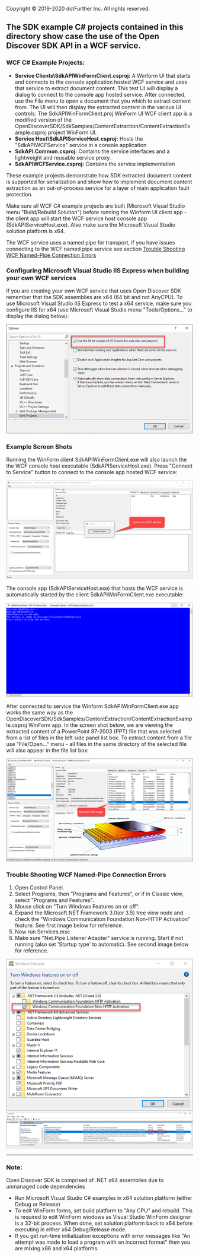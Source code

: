 Copyright © 2019-2020 dotFurther Inc. All rights reserved. 

## The SDK example C# projects contained in this directory show case the use of the Open Discover SDK API in a WCF service.

### WCF C# Example Projects:
- **Service Clients\SdkAPIWinFormClient.csproj:** A Winform UI that starts and connects to the console application hosted WCF service 
  and uses that service to extract document content. This test UI will display a dialog to connect to the console app hosted service.
  After connected, use the File menu to open a document that you which to extract content from. The UI will then display the extracted
  content in the various UI controls. The SdkAPIWinFormClient.proj WinForm UI WCF client app is a modified version of the  OpenDiscoverSDK/SdkSamples/ContentExtraction/ContentExtractionExample.csproj project WinForm UI. 
- **Service Host\SdkAPIServiceHost.csproj:**  Hosts the "SdkAPIWCFService" service in a console application
- **SdkAPI.Common.csproj:** Contains the service interfaces and a lightweight and reusable service proxy.    
- **SdkAPIWCFService.csproj:** Contains the service implementation


These example projects demonstrate how SDK extracted document content is supported for serialization and show how to implement document content extraction as an out-of-process service for a layer of main application fault protection.

Make sure all WCF C# example projects are built (Microsoft Visual Studio menu "Build/Rebuild Solution") before running the Winform UI client app - the client app will start the WCF service host console app (SdkAPIServiceHost.exe). Also make sure the Microsoft Visual Studio solution platform is x64.

The WCF service uses a named pipe for transport, if you have issues connecting to the WCF named pipe service see section [Trouble Shooting WCF Named-Pipe Connection Errors](#trouble-shooting-wcf-named-pipe-connection-errors)

### Configuring Microsoft Visual Studio IIS Express when building your own WCF services
If you are creating your own WCF service that uses Open Discover SDK remember that the SDK assemblies are x64 (64 bit and not AnyCPU). To use Microsoft Visual Studio IIS Express to test a x64 service, make sure you configure IIS for x64 (use Microsoft Visual Studio menu "Tools/Options..." to display the dialog below):

<img src="VS_IIS_Express_x64_HostedSettings.png">

### Example Screen Shots

Running the WinForm client SdkAPIWinFormClient.exe will also launch the the WCF console host executable (SdkAPIServiceHost.exe). Press "Connect to Service" button to connect to the console app hosted WCF service:

<img src="Image1.png">

The console app (SdkAPIServiceHost.exe) that hosts the WCF service is automatically started by the client SdkAPIWinFormClient.exe executable:

<img src="Image2.png">

After connected to service the Winform SdkAPIWinFormClient.exe app works the same way as the OpenDiscoverSDK/SdkSamples/ContentExtraction/ContentExtractionExample.csproj WinForm app. In the screen shot below, we are viewing the extracted content of a PowerPoint 97-2003 (PPT) file that was selected from a list of files in the left side panel list box. To extract content from a file use "File/Open..." menu - all files in the same directory of the selected file will also appear in the file list box:

<img src="Image3.png">

### Trouble Shooting WCF Named-Pipe Connection Errors
1. Open Control Panel.
2. Select Programs, then "Programs and Features", or if in Classic view, select "Programs and Features".
3. Mouse click on "Turn Windows Features on or off". 
4. Expand the Microsoft.NET Framework 3.0(or 3.5) tree view node and check the "Windows Communication Foundation Non-HTTP Activation" feature. See first image below for reference.
5. Now run Services.msc
6. Make sure "Net.Pipe Listener Adapter" service is running. Start if not running (also set 'Startup type' to automatic). See second image below for reference.

<img src="TurnWindowsFeaturesOnOff.png">

<img src="NetPipeListnerAdapterService.png">


------------------------------------------------------------------------------------------------------------------------
### Note: 
Open Discover SDK is comprised of .NET x64 assemblies due to unmanaged code dependencies

- Run Microsoft Visual Studio C# examples in x64 solution platform (either Debug or Release)
- To edit WinForm forms, set build platform to "Any CPU" and rebuild. This is required to edit WinForm windows as Visual Studio WinForm designer is a 32-bit process. When done, set solution platform back to x64 before executing in either x64 Debug/Release mode.
- If you get run-time initialization exceptions with error messages like "An attempt was made to load a program with
  an incorrect format" then you are mixing x86 and x64 platforms. 


